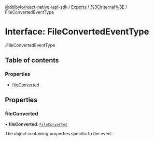 [@dolbyio/react-native-iapi-sdk](../README.md) / [Exports](../modules.md) / [%3Cinternal%3E](../modules/_internal_.md) / FileConvertedEventType

# Interface: FileConvertedEventType

[<internal>](../modules/_internal_.md).FileConvertedEventType

## Table of contents

### Properties

- [fileConverted](_internal_.FileConvertedEventType.md#fileconverted)

## Properties

### fileConverted

• **fileConverted**: [`FileConverted`](_internal_.FileConverted.md)

The object containing properties specific to the event.
